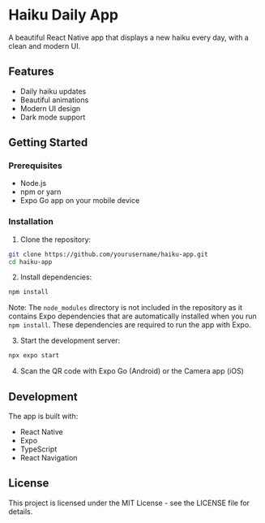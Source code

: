 # Haiku Daily App

A beautiful React Native app that displays a new haiku every day, with a clean and modern UI.

## Features

- Daily haiku updates
- Beautiful animations
- Modern UI design
- Dark mode support

## Getting Started

### Prerequisites

- Node.js
- npm or yarn
- Expo Go app on your mobile device

### Installation

1. Clone the repository:
```bash
git clone https://github.com/yourusername/haiku-app.git
cd haiku-app
```

2. Install dependencies:
```bash
npm install
```

Note: The `node_modules` directory is not included in the repository as it contains Expo dependencies that are automatically installed when you run `npm install`. These dependencies are required to run the app with Expo.

3. Start the development server:
```bash
npx expo start
```

4. Scan the QR code with Expo Go (Android) or the Camera app (iOS)

## Development

The app is built with:
- React Native
- Expo
- TypeScript
- React Navigation

## License

This project is licensed under the MIT License - see the LICENSE file for details.

